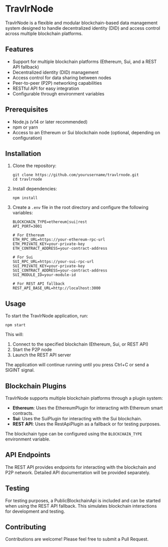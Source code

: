 # TravlrNode

TravlrNode is a flexible and modular blockchain-based data management system designed to handle decentralized identity (DID) and access control across multiple blockchain platforms.

## Features

- Support for multiple blockchain platforms (Ethereum, Sui, and a REST API fallback)
- Decentralized identity (DID) management
- Access control for data sharing between nodes
- Peer-to-peer (P2P) networking capabilities
- RESTful API for easy integration
- Configurable through environment variables

## Prerequisites

- Node.js (v14 or later recommended)
- npm or yarn
- Access to an Ethereum or Sui blockchain node (optional, depending on configuration)

## Installation

1. Clone the repository:
   ```
   git clone https://github.com/yourusername/travlrnode.git
   cd travlrnode
   ```

2. Install dependencies:
   ```
   npm install
   ```

3. Create a `.env` file in the root directory and configure the following variables:

   ```
   BLOCKCHAIN_TYPE=ethereum|sui|rest
   API_PORT=3001

   # For Ethereum
   ETH_RPC_URL=https://your-ethereum-rpc-url
   ETH_PRIVATE_KEY=your-private-key
   ETH_CONTRACT_ADDRESS=your-contract-address

   # For Sui
   SUI_RPC_URL=https://your-sui-rpc-url
   SUI_PRIVATE_KEY=your-private-key
   SUI_CONTRACT_ADDRESS=your-contract-address
   SUI_MODULE_ID=your-module-id

   # For REST API fallback
   REST_API_BASE_URL=http://localhost:3000
   ```

## Usage

To start the TravlrNode application, run:


```
npm start
```
This will:
1. Connect to the specified blockchain (Ethereum, Sui, or REST API)
2. Start the P2P node
3. Launch the REST API server

The application will continue running until you press Ctrl+C or send a SIGINT signal.

## Blockchain Plugins

TravlrNode supports multiple blockchain platforms through a plugin system:

- **Ethereum**: Uses the EthereumPlugin for interacting with Ethereum smart contracts.
- **Sui**: Uses the SuiPlugin for interacting with the Sui blockchain.
- **REST API**: Uses the RestApiPlugin as a fallback or for testing purposes.

The blockchain type can be configured using the `BLOCKCHAIN_TYPE` environment variable.

## API Endpoints

The REST API provides endpoints for interacting with the blockchain and P2P network. Detailed API documentation will be provided separately.

## Testing

For testing purposes, a PublicBlockchainApi is included and can be started when using the REST API fallback. This simulates blockchain interactions for development and testing.

## Contributing

Contributions are welcome! Please feel free to submit a Pull Request.